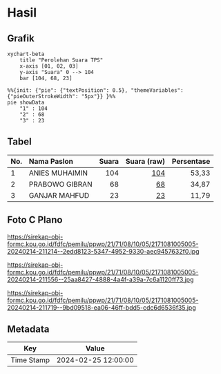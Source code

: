 # Hasil

## Grafik

```mermaid
xychart-beta
    title "Perolehan Suara TPS"
    x-axis [01, 02, 03]
    y-axis "Suara" 0 --> 104
    bar [104, 68, 23]
```

```mermaid
%%{init: {"pie": {"textPosition": 0.5}, "themeVariables": {"pieOuterStrokeWidth": "5px"}} }%%
pie showData
    "1" : 104
    "2" : 68
    "3" : 23
```

## Tabel

| No. | Nama Paslon    | Suara | Suara (raw) | Persentase |
|:--- |:-------------- | -----:| -----------:| ----------:|
| 1   | ANIES MUHAIMIN | 104   | [104][p-1]  | 53,33      |
| 2   | PRABOWO GIBRAN | 68    | [68][p-2]   | 34,87      |
| 3   | GANJAR MAHFUD  | 23    | [23][p-3]   | 11,79      |


[p-1]: https://github.com/gigit-pemilu/pemilu-2024-21-kepulauan-riau/blob/main/pilpres/hitung-suara/sub/21-kepulauan-riau/sub/71-kota-batam/sub/08-galang/sub/1005-rempang-cate/sub/005-tps/sub/paslon-1.txt
[p-2]: https://github.com/gigit-pemilu/pemilu-2024-21-kepulauan-riau/blob/main/pilpres/hitung-suara/sub/21-kepulauan-riau/sub/71-kota-batam/sub/08-galang/sub/1005-rempang-cate/sub/005-tps/sub/paslon-2.txt
[p-3]: https://github.com/gigit-pemilu/pemilu-2024-21-kepulauan-riau/blob/main/pilpres/hitung-suara/sub/21-kepulauan-riau/sub/71-kota-batam/sub/08-galang/sub/1005-rempang-cate/sub/005-tps/sub/paslon-3.txt

## Foto C Plano

https://sirekap-obj-formc.kpu.go.id/fdfc/pemilu/ppwp/21/71/08/10/05/2171081005005-20240214-211214--2edd8123-5347-4952-9330-aec9457632f0.jpg

https://sirekap-obj-formc.kpu.go.id/fdfc/pemilu/ppwp/21/71/08/10/05/2171081005005-20240214-211556--25aa8427-4888-4a4f-a39a-7c6a1120ff73.jpg

https://sirekap-obj-formc.kpu.go.id/fdfc/pemilu/ppwp/21/71/08/10/05/2171081005005-20240214-211719--9bd09518-ea06-46ff-bdd5-cdc6d6536f35.jpg


## Metadata

| Key        | Value               |
| ---------- | ------------------- |
| Time Stamp | 2024-02-25 12:00:00 |



